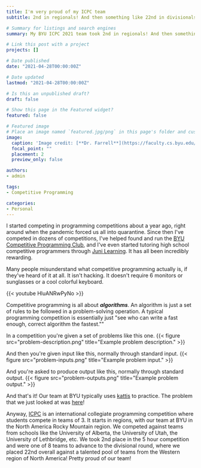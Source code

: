 ```yaml
---
title: I'm very proud of my ICPC team
subtitle: 2nd in regionals! And then something like 22nd in divisionals, but we had some good competitions.

# Summary for listings and search engines
summary: My BYU ICPC 2021 team took 2nd in regionals! And then something like 22nd in divisionals, but we had some good competitions.

# Link this post with a project
projects: []

# Date published
date: "2021-04-28T00:00:00Z"

# Date updated
lastmod: "2021-04-28T00:00:00Z"

# Is this an unpublished draft?
draft: false

# Show this page in the Featured widget?
featured: false

# Featured image
# Place an image named `featured.jpg/png` in this page's folder and customize its options here.
image:
  caption: 'Image credit: [**Dr. Farrell**](https://faculty.cs.byu.edu/~farrell/)'
  focal_point: ""
  placement: 2
  preview_only: false

authors:
- admin

tags:
- Competitive Programming

categories:
- Personal
---
```


I started competing in programming competitions about a year ago, right around when the pandemic forced us all into quarantine. Since then I've competed in dozens of competitions, I've helped found and run the [BYU Competitive Programming Club](https://cpc.byu.edu/), and I've even started tutoring high school competitive programmers through [Juni Learning](https://junilearning.com/). It has all been incredibly rewarding.

Many people misunderstand what competitive programming actually is, if they've heard of it at all. It isn't hacking. It doesn't require 6 monitors or sunglasses or a cool colorful keyboard.

{{< youtube HluANRwPyNo >}}


Competitive programming is all about **_algorithms_**. An algorithm is just a set of rules to be followed in a problem-solving operation. A typical programming competition is essentially just "see who can write a fast enough, correct algorithm the fastest.""

In a competition you're given a set of problems like this one.
{{< figure src="problem-description.png" title="Example problem description." >}}

And then you're given input like this, normally through standard input.
{{< figure src="problem-inputs.png" title="Example problem input." >}}

And you're asked to produce output like this, normally through standard output.
{{< figure src="problem-outputs.png" title="Example problem output." >}}

And that's it! Our team at BYU typically uses [kattis](https://open.kattis.com/) to practice. The problem that we just looked at was [here](https://open.kattis.com/problems/flyingsafely)!

Anyway, [ICPC](https://icpc.global/) is an international collegiate programming competition where students compete in teams of 3. It starts in regions, with our team at BYU in the North America Rocky Mountain region. We competed against teams from schools like the University of Alberta, the University of Utah, the University of Lethbridge, etc. We took 2nd place in the 5 hour competition and were one of 8 teams to advance to the divisional round, where we placed 22nd overall against a talented pool of teams from the Western region of North America! Pretty proud of our team!
